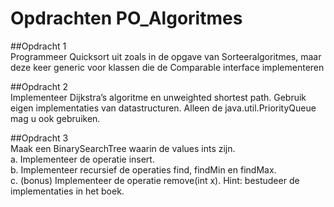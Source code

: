 # Opdrachten PO_Algoritmes


##Opdracht 1      
Programmeer Quicksort uit zoals in de opgave van Sorteeralgoritmes, maar deze keer generic voor klassen die de Comparable<T> interface implementeren

##Opdracht 2   
Implementeer Dijkstra’s algoritme en unweighted shortest path. Gebruik eigen implementaties van datastructuren. Alleen de java.util.PriorityQueue mag u ook gebruiken.

##Opdracht 3   
Maak een BinarySearchTree waarin de values ints zijn.  
a.	Implementeer de operatie insert.   
b.	Implementeer recursief de operaties find, findMin en findMax.   
c.  (bonus) Implementeer de operatie remove(int x). Hint: bestudeer de implementaties in het boek.


